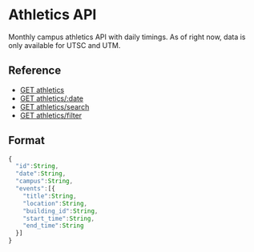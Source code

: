 # Athletics API

Monthly campus athletics API with daily timings. As of right now, data is only available for UTSC and UTM.

<div id="reference">
  <h2>Reference</h2>
  <ul>
    <li><a href="./list.md">GET athletics</a></li>
    <li><a href="./show.md">GET athletics/:date</a></li>
    <li><a href="./search.md">GET athletics/search</a></li>
    <li><a href="./filter.md">GET athletics/filter</a></li>
  </ul>
</div>

## Format

```js
{
  "id":String,
  "date":String,
  "campus":String,
  "events":[{
    "title":String,
    "location":String,
    "building_id":String,
    "start_time":String,
    "end_time":String
  }]
}
```
